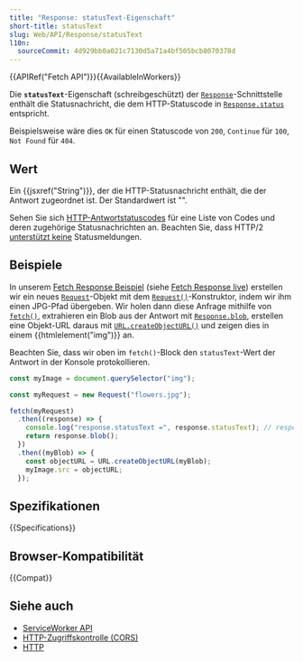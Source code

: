 ```yaml
---
title: "Response: statusText-Eigenschaft"
short-title: statusText
slug: Web/API/Response/statusText
l10n:
  sourceCommit: 4d929bb0a021c7130d5a71a4bf505bcb8070378d
---
```


{{APIRef("Fetch API")}}{{AvailableInWorkers}}

Die **`statusText`**-Eigenschaft (schreibgeschützt) der [`Response`](/de/docs/Web/API/Response)-Schnittstelle enthält die Statusnachricht, die dem HTTP-Statuscode in [`Response.status`](/de/docs/Web/API/Response/status) entspricht.

Beispielsweise wäre dies `OK` für einen Statuscode von `200`, `Continue` für `100`, `Not Found` für `404`.

## Wert

Ein {{jsxref("String")}}, der die HTTP-Statusnachricht enthält, die der Antwort zugeordnet ist.
Der Standardwert ist "".

Sehen Sie sich [HTTP-Antwortstatuscodes](/de/docs/Web/HTTP/Reference/Status) für eine Liste von Codes und deren zugehörige Statusnachrichten an.
Beachten Sie, dass HTTP/2 [unterstützt keine](https://fetch.spec.whatwg.org/#concept-response-status-message) Statusmeldungen.

## Beispiele

In unserem [Fetch Response Beispiel](https://github.com/mdn/dom-examples/tree/main/fetch/fetch-response) (siehe [Fetch Response live](https://mdn.github.io/dom-examples/fetch/fetch-response/)) erstellen wir ein neues [`Request`](/de/docs/Web/API/Request)-Objekt mit dem [`Request()`](/de/docs/Web/API/Request/Request)-Konstruktor, indem wir ihm einen JPG-Pfad übergeben.
Wir holen dann diese Anfrage mithilfe von [`fetch()`](/de/docs/Web/API/Window/fetch), extrahieren ein Blob aus der Antwort mit [`Response.blob`](/de/docs/Web/API/Response/blob), erstellen eine Objekt-URL daraus mit [`URL.createObjectURL()`](/de/docs/Web/API/URL/createObjectURL_static) und zeigen dies in einem {{htmlelement("img")}} an.

Beachten Sie, dass wir oben im `fetch()`-Block den `statusText`-Wert der Antwort in der Konsole protokollieren.

```js
const myImage = document.querySelector("img");

const myRequest = new Request("flowers.jpg");

fetch(myRequest)
  .then((response) => {
    console.log("response.statusText =", response.statusText); // response.statusText = "OK"
    return response.blob();
  })
  .then((myBlob) => {
    const objectURL = URL.createObjectURL(myBlob);
    myImage.src = objectURL;
  });
```

## Spezifikationen

{{Specifications}}

## Browser-Kompatibilität

{{Compat}}

## Siehe auch

- [ServiceWorker API](/de/docs/Web/API/Service_Worker_API)
- [HTTP-Zugriffskontrolle (CORS)](/de/docs/Web/HTTP/Guides/CORS)
- [HTTP](/de/docs/Web/HTTP)
